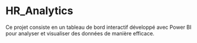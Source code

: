 # HR_Analytics
Ce projet consiste en un tableau de bord interactif développé avec Power BI pour analyser et visualiser des données de manière efficace.

